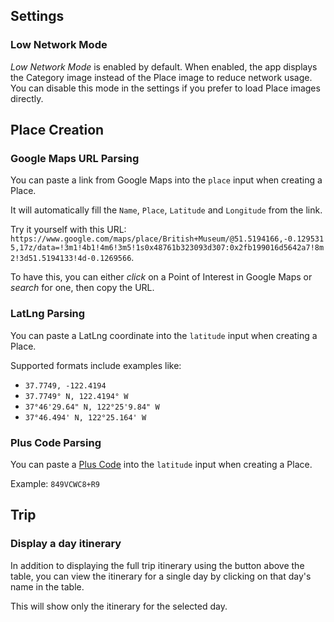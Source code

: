 ## Settings
### Low Network Mode

*Low Network Mode* is enabled by default. When enabled, the app displays the Category image instead of the Place image to reduce network usage. You can disable this mode in the settings if you prefer to load Place images directly.


## Place Creation
### Google Maps URL Parsing

You can paste a link from Google Maps into the `place` input when creating a Place.

It will automatically fill the `Name`, `Place`, `Latitude` and `Longitude` from the link.

Try it yourself with this URL: `https://www.google.com/maps/place/British+Museum/@51.5194166,-0.1295315,17z/data=!3m1!4b1!4m6!3m5!1s0x48761b323093d307:0x2fb199016d5642a7!8m2!3d51.5194133!4d-0.1269566`.

To have this, you can either *click* on a Point of Interest in Google Maps or *search* for one, then copy the URL.


### LatLng Parsing

You can paste a LatLng coordinate into the `latitude` input when creating a Place.

Supported formats include examples like:
- `37.7749, -122.4194`
- `37.7749° N, 122.4194° W`
- `37°46'29.64" N, 122°25'9.84" W`
- `37°46.494' N, 122°25.164' W`

### Plus Code Parsing

You can paste a [Plus Code](https://maps.google.com/pluscodes/) into the `latitude` input when creating a Place.

Example: `849VCWC8+R9`

## Trip

### Display a day itinerary

In addition to displaying the full trip itinerary using the button above the table, you can view the itinerary for a single day by clicking on that day's name in the table.  

This will show only the itinerary for the selected day.